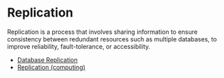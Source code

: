 # Replication

Replication is a process that involves sharing information to ensure consistency between redundant resources such as multiple databases, to improve reliability, fault-tolerance, or accessibility.

- [Database Replication](https://dev.to/karanpratapsingh/system-design-the-complete-course-10fo#database-replication)
- [Replication (computing)](https://en.wikipedia.org/wiki/Replication_(computing))
